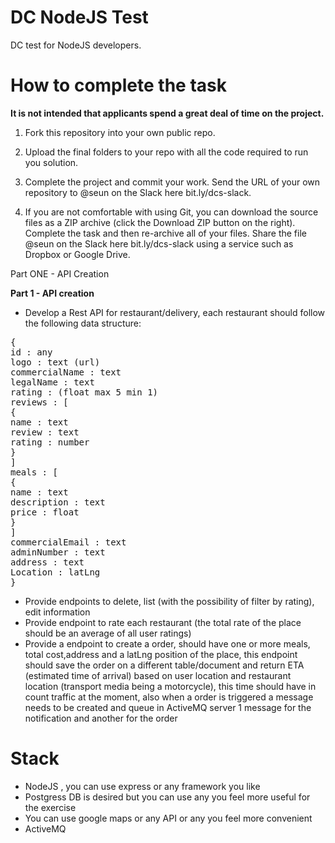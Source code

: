 
# DC NodeJS Test
DC test for NodeJS developers.

How to complete the task
==================================
<b> It is not intended that applicants spend a great deal of time on the project.</b>

1. Fork this repository into your own public repo.

2. Upload the final folders to your repo with all the code required to run you solution.

3. Complete the project and commit your work. Send the URL of your own repository to @seun on the Slack here bit.ly/dcs-slack.

4. If you are not comfortable with using Git, you can download the source files as a ZIP archive (click the Download ZIP button on the right). Complete the task and then re-archive all of your files. Share the file @seun on the Slack here bit.ly/dcs-slack using a service such as Dropbox or Google Drive.

Part ONE - API Creation

<b>Part 1 - API creation</b>
- Develop a Rest API for restaurant/delivery, each restaurant should follow the following
data structure:
<pre>
{
id : any
logo : text (url)
commercialName : text
legalName : text
rating : (float max 5 min 1)
reviews : [
{
name : text
review : text
rating : number
}
]
meals : [
{
name : text
description : text
price : float
}
]
commercialEmail : text
adminNumber : text
address : text
Location : latLng
}
</pre>

<ul>
<li> Provide endpoints to delete, list (with the possibility of filter by rating), edit information</li>
<li> Provide endpoint to rate each restaurant (the total rate of the place should be an
average of all user ratings)</li>
<li>Provide a endpoint to create a order, should have one or more meals​, total​ ​cost,​
address​ and a latLng​ position of the place, this endpoint should save the order on a
different table/document and return ETA (estimated time of arrival) based on user
location and restaurant location (transport media being a motorcycle), this time should
have in count traffic at the moment, also when a order is triggered a message needs to
be created and queue in ActiveMQ server 1 message for the notification and another for
the order</li>
</ul>

<h1> Stack </h1>
<ul>
<li> NodeJS , you can use express or any framework you like </li>
<li> Postgress DB is desired but you can use any you feel more useful for the exercise </li>
<li> You can use google maps or any API or any you feel more convenient </li>
<li> ActiveMQ </li>

